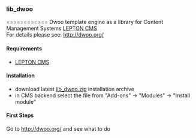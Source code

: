 ### lib_dwoo
============
Dwoo template engine as a library for Content Management Systems [LEPTON CMS][1]<br />
For details please see: http://dwoo.org/


#### Requirements

* [LEPTON CMS][1]

#### Installation

* download latest [lib_dwoo.zip][2] installation archive
* in CMS backend select the file from "Add-ons" -> "Modules" -> "Install module"

#### First Steps

Go to http://dwoo.org/ and see what to do

[1]: https://lepton-cms.org "LEPTON CMS"
[2]: http://www.lepton-cms.com/lepador/libraries/lib_dwoo.php

